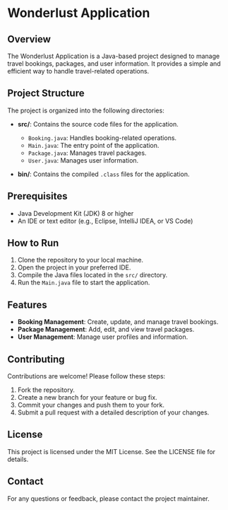 # Wonderlust Application

## Overview
The Wonderlust Application is a Java-based project designed to manage travel bookings, packages, and user information. It provides a simple and efficient way to handle travel-related operations.

## Project Structure
The project is organized into the following directories:

- **src/**: Contains the source code files for the application.
  - `Booking.java`: Handles booking-related operations.
  - `Main.java`: The entry point of the application.
  - `Package.java`: Manages travel packages.
  - `User.java`: Manages user information.

- **bin/**: Contains the compiled `.class` files for the application.

## Prerequisites
- Java Development Kit (JDK) 8 or higher
- An IDE or text editor (e.g., Eclipse, IntelliJ IDEA, or VS Code)

## How to Run
1. Clone the repository to your local machine.
2. Open the project in your preferred IDE.
3. Compile the Java files located in the `src/` directory.
4. Run the `Main.java` file to start the application.

## Features
- **Booking Management**: Create, update, and manage travel bookings.
- **Package Management**: Add, edit, and view travel packages.
- **User Management**: Manage user profiles and information.

## Contributing
Contributions are welcome! Please follow these steps:
1. Fork the repository.
2. Create a new branch for your feature or bug fix.
3. Commit your changes and push them to your fork.
4. Submit a pull request with a detailed description of your changes.

## License
This project is licensed under the MIT License. See the LICENSE file for details.

## Contact
For any questions or feedback, please contact the project maintainer.